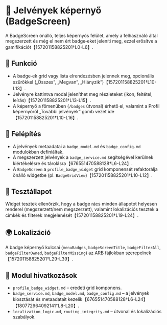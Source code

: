 # 🌟 Jelvények képernyő (BadgeScreen)

A BadgeScreen önálló, teljes képernyős felület, amely a felhasználó által megszerzett és még el nem ért badge‑eket jeleníti meg, ezzel erősítve a gamifikációt【157201158825201†L0-L6】.

## 🎯 Funkció

- A badge‑ek grid vagy lista elrendezésben jelennek meg, opcionális szűrőkkel („Összes”, „Megvan”, „Hiányzik”)【157201158825201†L10-L13】.
- Jelvényre kattintva modal jeleníthet meg részleteket (ikon, feltétel, leírás)【157201158825201†L13-L15】.
- A képernyő a főmenüben (`/badges` útvonal) érhető el, valamint a Profil képernyőről „További jelvények” gomb vezet ide【157201158825201†L10-L16】.

## 🧠 Felépítés

- A jelvények metaadatai a `badge_model.md` és `badge_config.md` modulokban definiáltak.
- A megszerzett jelvények a `badge_service.md` segítségével kerülnek kiértékelésre és tárolásra【676551470588128†L6-L24】.
- A `BadgeScreen` a `profile_badge_widget` grid komponensét refaktorálja önálló widgetbe (pl. `BadgeGridView`)【157201158825201†L10-L12】.

## 🧪 Tesztállapot

Widget tesztek ellenőrzik, hogy a badge rács minden állapotot helyesen renderel (megszerzett/nem megszerzett), valamint lokalizációs tesztek a címkék és filterek megjelenését【157201158825201†L19-L24】.

## 🌍 Lokalizáció

A badge képernyő kulcsai (`menuBadges`, `badgeScreenTitle`, `badgeFilterAll`, `badgeFilterOwned`, `badgeFilterMissing`) az ARB fájlokban szerepelnek【157201158825201†L29-L39】.

## 📎 Modul hivatkozások

- `profile_badge_widget.md` – eredeti grid komponens.
- `badge_service.md`, `badge_model.md`, `badge_config.md` – a jelvények kiosztását és metaadatait kezelik【676551470588128†L6-L24】【180772964092141†L8-L20】.
- `localization_logic.md`, `routing_integrity.md` – útvonal és lokalizációs szabályok.
